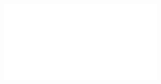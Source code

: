 ![Image alt text](hello.svg)
<div style="width: 100%>
    <img src="hello.svg" style="width: 100%;" alt="Click to see the source">
</div>

